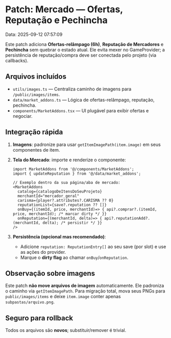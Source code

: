# Patch: Mercado — Ofertas, Reputação e Pechincha

Data: 2025-09-12 07:57:09

Este patch adiciona **Ofertas-relâmpago (6h)**, **Reputação de Mercadores** e **Pechincha** sem quebrar o estado atual.
Ele evita mexer no GameProvider; a persistência de reputação/compra deve ser conectada pelo projeto (via callbacks).

## Arquivos incluídos
- `utils/images.ts` — Centraliza caminho de imagens para `/public/images/items`.
- `data/market_addons.ts` — Lógica de ofertas-relâmpago, reputação, pechincha.
- `components/MarketAddons.tsx` — UI plugável para exibir ofertas e negociar.

## Integração rápida
1. **Imagens**: padronize para usar `getItemImagePath(item.image)` em seus componentes de item.
2. **Tela do Mercado**: importe e renderize o componente:
   ```tsx
   import MarketAddons from '@/components/MarketAddons';
   import { updateReputation } from '@/data/market_addons';

   // Exemplo dentro da sua página/aba de mercado:
   <MarketAddons
     catalog={catalogoDeItensDoSeuProjeto}
     merchantId="mercador_geral"
     carisma={player?.attributes?.CARISMA ?? 0}
     reputationList={save?.reputation ?? []}
     onBuy={(itemId, price, merchantId)=> { api?.comprar?.(itemId, price, merchantId); /* marcar dirty */ }}
     onReputation={(merchantId, delta)=> { api?.reputationAdd?.(merchantId, delta); /* persistir */ }}
   />
   ```

3. **Persistência (opcional mas recomendado)**:
   - Adicione `reputation: ReputationEntry[]` ao seu save (por slot) e use as ações do provider.
   - Marque o **dirty flag** ao chamar `onBuy`/`onReputation`.

## Observação sobre imagens
Este patch **não move arquivos de imagem** automaticamente. Ele padroniza o caminho via `getItemImagePath`. 
Para migração total, mova seus PNGs para `public/images/items` e deixe `item.image` conter apenas `subpastas/arquivo.png`.

## Seguro para rollback
Todos os arquivos são **novos**; substituir/remover é trivial.
